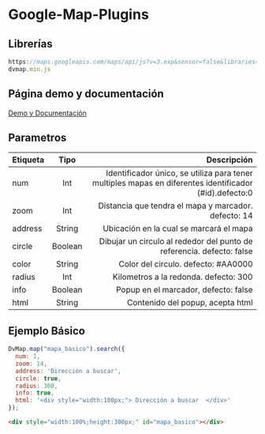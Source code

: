 Google-Map-Plugins
==================

Librerías
--------------------------------------
```javascript
https://maps.googleapis.com/maps/api/js?v=3.exp&sensor=false&libraries=places
dvmap.min.js 
```

Página demo y documentación
--------------------------------------
[Demo y Documentación](http://dvdeveloper.github.io/Google-Map-Plugins/)

Parametros
--------------------------------------
| Etiqueta        | Tipo           | Descripción  |
| ------------- |:-------------:| -----:|
| num      | Int | Identificador único, se utiliza para tener multiples mapas en diferentes identificador (#id).defecto:0 |
| zoom      | Int      | Distancia que tendra el mapa y marcador. defecto: 14 |
| address | String      | Ubicación en la cual se marcará el mapa |
| circle | Boolean      | Dibujar un circulo al rededor del punto de referencia. defecto: false  |
| color | String      | Color del circulo. defecto: #AA0000 |
| radius | Int      |   Kilometros a la redonda. defecto: 300  |
| info | Boolean      | Popup en el marcador, defecto: false |
| html | String      | Contenido del popup, acepta html  |

Ejemplo Básico
--------------------------------------
```javascript
DvMap.map("mapa_basico").search({
  num: 1,
  zoom: 14,
  address: 'Dirección a buscar',
  circle: true,
  radius: 300,
  info: true,
  html: '<div style="width:100px;"> Dirección a buscar  </div>'
});
```

```html
<div style="width:100%;height:300px;" id="mapa_basico"></div>
```
